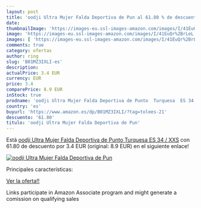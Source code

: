 ```yaml
---
layout: post
title: 'oodji Ultra Mujer Falda Deportiva de Pun al 61.80 % de descuento'
date: 
thumbnailImage: 'https://images-eu.ssl-images-amazon.com/images/I/41EuQr%2BrLeL._SL200_.jpg'
image: 'https://images-eu.ssl-images-amazon.com/images/I/41EuQr%2BrLeL._SL200_.jpg'
images: [ 'https://images-eu.ssl-images-amazon.com/images/I/41EuQr%2BrLeL._SL200_.jpg' ]
comments: true
category: ofertas
author: ring
slug: 'B01MZ3IXLI-es'
description:
actualPrice: 3.4 EUR
currency: EUR
price: 3.4
comparePrice: 8.9 EUR
inStock: true
prodname: 'oodji Ultra Mujer Falda Deportiva de Punto  Turquesa  ES 34 / XXS'
country: 'es'
buyurl: 'https://www.amazon.es/dp/B01MZ3IXLI/?tag=tolees-21'
descuento: '61.80'
titulo: 'oodji Ultra Mujer Falda Deportiva de Pun'
---
```


Está [oodji Ultra Mujer Falda Deportiva de Punto  Turquesa  ES 34 / XXS](https://www.amazon.es/dp/B01MZ3IXLI/?tag=tolees-21) con 61.80 de descuento por 3.4 EUR (original: 8.9 EUR) en el siguiente enlace!

[![oodji Ultra Mujer Falda Deportiva de Pun](https://images-eu.ssl-images-amazon.com/images/I/41EuQr%2BrLeL._SL200_.jpg)](https://www.amazon.es/dp/B01MZ3IXLI/?tag=tolees-21)

Principales características:


[Ver la oferta!!](https://www.amazon.es/dp/B01MZ3IXLI/?tag=tolees-21)

Links participate in Amazon Associate program and might generate a comission on qualifying sales


